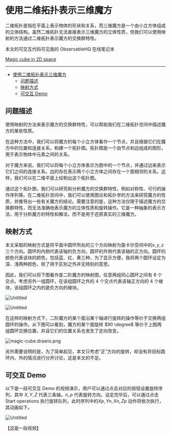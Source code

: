 # 使用二维拓扑表示三维魔方

二维拓扑是指在平面上表示物体的形状和关系，而三维魔方是一个由小立方体组成的立体结构。虽然二维拓扑无法直接表示三维魔方的立体性质，但我们可以使用映射的方法通过二维拓扑表示魔方的交换群特性。

本文的可交互代码可见我的 ObservableHQ 在线笔记本

[Magic cube in 2D space](https://observablehq.com/@listenzcc/magic-cube-in-2d-space)

---
- [使用二维拓扑表示三维魔方](#使用二维拓扑表示三维魔方)
  - [问题描述](#问题描述)
  - [映射方式](#映射方式)
  - [可交互 Demo](#可交互-demo)


## 问题描述

使用映射的方法来表示魔方的交换群特性，可以帮助我们在二维拓扑空间中描述魔方的某些性质。

在这种方法中，我们可以将魔方的每个小立方体看作一个节点，并且根据它们在魔方中的位置和连接关系，构建一个拓扑图。拓扑图是一个由节点和边组成的图形，用于表示物体中元素之间的关系。

对于魔方来说，我们可以将每个小立方体表示为图中的一个节点，并通过边来表示它们之间的连接关系。边的存在表示两个小立方体之间存在一个面相邻的关系。这样，我们可以在二维平面上绘制出这个拓扑图。

通过这个拓扑图，我们可以研究和分析魔方的交换群特性，例如对称性、可行的操作序列等。在二维拓扑空间中，我们可以使用图论和拓扑学的方法来研究魔方的性质，并推导出一些有关魔方的结论。需要注意的是，这种方法仅限于描述魔方的交换群特性，而无法准确地表示魔方的立体性质和旋转操作。它是一种抽象的表示方法，用于分析魔方的特性和解法，而不是用于还原真实的三维魔方。

## 映射方式

本文采取的映射方式是将平面中圆环所处的三个方向映射为笛卡尔空间中的$x, y, z$三个方向。圆环的内侧代表该轴的负方向，圆环的外侧代表该轴的正方向。圆环的颜色代表该块的颜色，包括蓝、红、黄三种，为了显示方便，我将两个圆环设定为深、浅两种颜色，除了用于区别之外并无特别的意思。

因此，我们可以将下图看作是二阶魔方的映射图，任意两组同心圆环之间有 $8$ 个交点。考虑另外一组圆环，在该组圆环之外的 $4$ 个交点代表该轴正方向的 $4$ 个棱块，该组圆环之内的是负方向的棱块。

![Untitled](%E4%BD%BF%E7%94%A8%E4%BA%8C%E7%BB%B4%E6%8B%93%E6%89%91%E8%A1%A8%E7%A4%BA%E4%B8%89%E7%BB%B4%E9%AD%94%E6%96%B9%20ca285f1ab79046a7bbbba6b62a0fb4ed/Untitled.png)

![Untitled](%E4%BD%BF%E7%94%A8%E4%BA%8C%E7%BB%B4%E6%8B%93%E6%89%91%E8%A1%A8%E7%A4%BA%E4%B8%89%E7%BB%B4%E9%AD%94%E6%96%B9%20ca285f1ab79046a7bbbba6b62a0fb4ed/Untitled%201.png)

在这样的映射方式下，二阶魔方的某个面沿某个轴进行旋转的操作等价于交换两组圆环的操作。从下图可以看到，魔方的某个面旋转 $90 \degree$ 等价于上图两组圆环交换位置，并且它们的位置关系也发生了定向改变。

![magic-cube.drawio.png](%E4%BD%BF%E7%94%A8%E4%BA%8C%E7%BB%B4%E6%8B%93%E6%89%91%E8%A1%A8%E7%A4%BA%E4%B8%89%E7%BB%B4%E9%AD%94%E6%96%B9%20ca285f1ab79046a7bbbba6b62a0fb4ed/magic-cube.drawio.png)

另外需要说明的是，为了简单起见，本文只考虑“正”方向的旋转，却没有将目标圆环内、外的情况进行分开讨论，这是本文的不足。

## 可交互 Demo

以下是一段可交互 Demo 的视频演示，用户可以通过点击对应的按钮设置旋转序列，其中 $X, Y, Z$ 代表三条轴，$n, p$ 代表旋转方向。设定完毕后，可以通过点击 Start operations 执行旋转队列，此时序列中的$Xp, Yn, Xn, Zp$ 动作将依次执行，其动画如下。

![Untitled](%E4%BD%BF%E7%94%A8%E4%BA%8C%E7%BB%B4%E6%8B%93%E6%89%91%E8%A1%A8%E7%A4%BA%E4%B8%89%E7%BB%B4%E9%AD%94%E6%96%B9%20ca285f1ab79046a7bbbba6b62a0fb4ed/Untitled%202.png)

【这是一段视频】